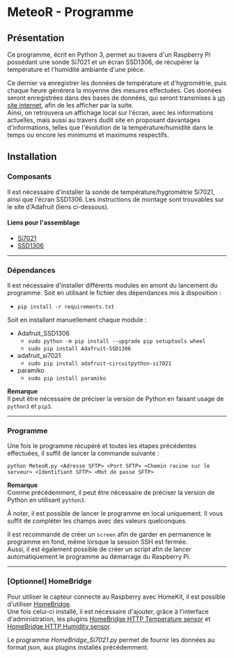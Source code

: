 # MeteoR - Programme

## **Présentation**
Ce programme, écrit en Python 3, permet au travers d'un Raspberry Pi
possédant une sonde Si7021 et un écran SSD1306, de récupérer la température et
l'humidité ambiante d'une pièce.

Ce dernier va enregistrer les données de température et d'hygrométrie, puis
chaque heure générera la moyenne des mesures effectuées. Ces données seront
enregistrées dans des bases de données, qui seront transmises à [un site
internet](https://github.com/LoicDblt/MeteoR-Site), afin de les afficher par la
suite.  
Ainsi, on retrouvera un affichage local sur l'écran, avec les informations
actuelles, mais aussi au travers dudit site en proposant davantages
d'informations, telles que l'évolution de la température/humidité dans le temps
ou encore les minimums et maximums respectifs.

## **Installation**
### Composants
Il est nécessaire d'installer la sonde de température/hygrométrie Si7021,
ainsi que l'écran SSD1306.
Les instructions de montage sont trouvables sur le site d'Adafruit (liens
ci-dessous).

#### Liens pour l'assemblage
* [Si7021](https://learn.adafruit.com/adafruit-si7021-temperature-plus-humidity-sensor/assembly)
* [SSD1306](https://learn.adafruit.com/monochrome-oled-breakouts/wiring-128x64-oleds)

 ---

### Dépendances
Il est nécessaire d'installer différents modules en amont du lancement du
programme.
Soit en utilisant le fichier des dépendances mis à disposition :
* ```pip install -r requirements.txt```

Soit en installant manuellement chaque module :
* Adafruit_SSD1306
  * ```sudo python -m pip install --upgrade pip setuptools wheel```
  * ```sudo pip install Adafruit-SSD1306```
* adafruit_si7021
  * ```sudo pip install adafruit-circuitpython-si7021```
* paramiko
  * ```sudo pip install paramiko```

**Remarque**  
Il peut être nécessaire de préciser la version de Python en
faisant usage de ```python3``` et ```pip3```.

---

### Programme
Une fois le programme récupéré et toutes les étapes précédentes effectuées,
il suffit de lancer la commande suivante :

```shell
python MeteoR.py <Adresse SFTP> <Port SFTP> <Chemin racine sur le serveur> <Identifiant SFTP> <Mot de passe SFTP>
```

**Remarque**  
Comme précédemment, il peut être nécessaire de préciser la
version de Python en utilisant ```python3```.

À noter, il est possible de lancer le programme en local uniquement. Il vous
suffit de compléter les champs avec des valeurs quelconques.

Il est recommandé de créer un ```screen``` afin de garder en permanence le
programme en fond, même lorsque la session SSH est fermée.  
Aussi, il est également possible de créer un script afin de lancer
automatiquement le programme au démarrage du Raspberry Pi.

---

### [Optionnel] HomeBridge
Pour utiliser le capteur connecté au Raspberry avec HomeKit, il est possible
d'utiliser [HomeBridge](https://github.com/homebridge/homebridge/wiki/Install-Homebridge-on-Raspbian).  
Une fois celui-ci installé, il est nécessaire d'ajouter, grâce à l'interface
d'administration, les plugins
[HomeBridge HTTP Temperature sensor](https://github.com/Supereg/homebridge-http-temperature-sensor#readme)
et [HomeBridge HTTP Humidity sensor](https://github.com/Supereg/homebridge-http-humidity-sensor#readme).

Le programme *HomeBridge_Si7021.py* permet de fournir les données au format
*json*, aux plugins installés précédemment.

